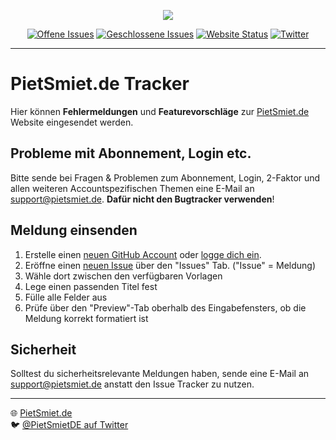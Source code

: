 <p align="center"><img src="https://www.pietsmiet.de/storage/images/static/icons/default-64.png"></p>

<p align="center">
<a href="https://github.com/pietsmietde/Bugs/issues?q=is%3Aopen+is%3Aissue"><img src="https://img.shields.io/github/issues-raw/pietsmietde/Bugs.svg?label=Offen" alt="Offene Issues"></a>
<a href="https://github.com/pietsmietde/Bugs/issues?q=is%3Aissue+is%3Aclosed"><img src="https://img.shields.io/github/issues-closed-raw/pietsmietde/Bugs.svg?label=Geschlossen" alt="Geschlossene Issues"></a>
<a href="https://www.pietsmiet.de"><img src="https://img.shields.io/website/https/www.pietsmiet.de.svg?down_message=offline&label=Website&up_message=online" alt="Website Status"></a>
<a href="https://twitter.com/PietSmietde"><img src="https://img.shields.io/twitter/follow/PietSmietde.svg?label=PietSmietde&style=social" alt="Twitter"></a>
</p>

---

# PietSmiet.de Tracker

Hier können **Fehlermeldungen** und **Featurevorschläge** zur [PietSmiet.de](https://www.pietsmiet.de) Website eingesendet werden.

## Probleme mit Abonnement, Login etc.

Bitte sende bei Fragen & Problemen zum Abonnement, Login, 2-Faktor und allen weiteren Accountspezifischen Themen eine E-Mail an [support@pietsmiet.de](mailto:support@pietsmiet.de). **Dafür nicht den Bugtracker verwenden**!

## Meldung einsenden

1. Erstelle einen [neuen GitHub Account](https://github.com/join) oder [logge dich ein](https://github.com/login?return_to=%2Fpietsmietde%2FBugs).
2. Eröffne einen [neuen Issue](https://github.com/pietsmietde/Bugs/issues/new/choose) über den "Issues" Tab. ("Issue" = Meldung)
3. Wähle dort zwischen den verfügbaren Vorlagen
4. Lege einen passenden Titel fest
5. Fülle alle Felder aus
6. Prüfe über den "Preview"-Tab oberhalb des Eingabefensters, ob die Meldung korrekt formatiert ist

## Sicherheit

Solltest du sicherheitsrelevante Meldungen haben, sende eine E-Mail an [support@pietsmiet.de](mailto:support@pietsmiet.de) anstatt den Issue Tracker zu nutzen.

----

🌐 [PietSmiet.de](https://pietsmiet.de)    
🐦 [@PietSmietDE auf Twitter](https://twitter.com/pietsmietde)
